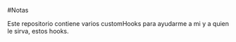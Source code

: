 #Notas

Este repositorio contiene varios customHooks para ayudarme a mi y a quien le sirva, estos hooks.

